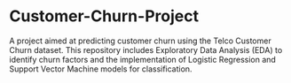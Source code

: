 # Customer-Churn-Project
A project aimed at predicting customer churn using the Telco Customer Churn dataset. This repository includes Exploratory Data Analysis (EDA) to identify churn factors and the implementation of Logistic Regression and Support Vector Machine models for classification.
